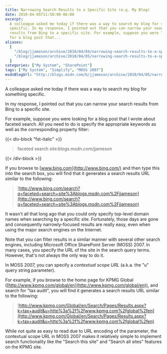 ```yaml
---
title: Narrowing Search Results to a Specific Site (e.g. My Blog)
date: 2010-04-05T11:58:00-06:00
excerpt:
  A colleague asked me today if there was a way to search my blog for something
  specific. In my response, I pointed out that you can narrow your search
  results from Bing to a specific site. For example, suppose you were looking
  for a blog post that...
aliases:
  [
    "/blog/jjameson/archive/2010/04/04/narrowing-search-results-to-a-specific-site-e-g-my-blog.aspx",
    "/blog/jjameson/archive/2010/04/05/narrowing-search-results-to-a-specific-site-e-g-my-blog.aspx",
  ]
categories: ["My System", "SharePoint"]
tags: ["My System", "Simplify", "MOSS 2007"]
msdnBlogUrl: "http://blogs.msdn.com/b/jjameson/archive/2010/04/05/narrowing-search-results-to-a-specific-site-e-g-my-blog.aspx"
---
```


A colleague asked me today if there was a way to search my blog for something
specific.

In my response, I pointed out that you can narrow your search results from Bing
to a specific site.

For example, suppose you were looking for a blog post that I wrote about faceted
search. All you need to do is specify the appropriate keywords as well as the
corresponding property filter:

{{< div-block "fst-italic" >}}

> faceted search site:blogs.msdn.com/jjameson

{{< /div-block >}}

If you browse to [www.bing.com](http://www.bing.com/) and then type this into
the search box, you will find that it generates a search results URL similar to
the following:

> [http://www.bing.com/search?q=faceted+search+site%3Ablogs.msdn.com%2Fjjameson](http://www.bing.com/search?q=faceted+search+site%3Ablogs.msdn.com%2Fjjameson)

It wasn't all that long ago that you could only specify top-level domain names
when searching by a specific site. Fortunately, those days are gone and
consequently narrowly-focused results are really easy, even when using the major
search engines on the Internet.

Note that you can filter results in a similar manner with several other search
engines, including Microsoft Office SharePoint Server (MOSS) 2007. In many
cases, you specify the URL of the site in the search query terms. However,
that's not always the only way to do it.

In MOSS 2007, you can specify a _contextual scope URL_ (a.k.a. the "u" query
string parameter).

For example, if you browse to the home page for KPMG Global
([http://www.kpmg.com/global/en](http://www.kpmg.com/global/en)), and search for
"tax audit", you will find it generates a search results URL similar to the
following:

> [http://www.kpmg.com/Global/en/Search/Pages/Results.aspx?k=tax+audit&u=http%3a%2f%2fwww.kpmg.com%2fglobal%2fen](http://www.kpmg.com/Global/en/Search/Pages/Results.aspx?k=tax+audit&u=http%3a%2f%2fwww.kpmg.com%2fglobal%2fen)

While not quite as easy to read due to URL encoding of the parameter, the
contextual scope URL in MOSS 2007 makes it relatively simple to implement search
functionality like the "Search this site" and "Search all sites" features on the
KPMG site.
